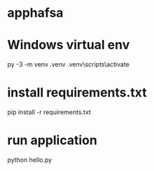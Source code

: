# apphafsa
# Windows virtual env
py -3 -m venv .venv
.venv\scripts\activate

#  install requirements.txt 
pip install -r requirements.txt 

# run application
python hello.py
